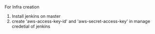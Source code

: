 For Infra creation 
1. Install jenkins on master
2. create 'aws-access-key-id' and 'aws-secret-access-key' in manage credetial of jenkins
